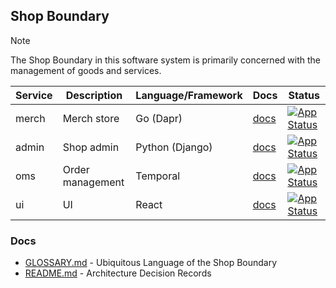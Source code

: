 ## Shop Boundary

> [!NOTE]
> The Shop Boundary in this software system is primarily concerned with the management of goods and services.

| Service | Description      | Language/Framework | Docs                      | Status                                                                                                                                              |
|---------|------------------|--------------------|---------------------------|-----------------------------------------------------------------------------------------------------------------------------------------------------|
| merch   | Merch store      | Go (Dapr)          | [docs](./merch/README.md) | [![App Status](https://argo.shortlink.best/api/badge?name=shortlink-merch&revision=true)](https://argo.shortlink.best/applications/shortlink-merch) |                                                                   
| admin   | Shop admin       | Python (Django)    | [docs](./admin/README.md) | [![App Status](https://argo.shortlink.best/api/badge?name=shortlink-admin&revision=true)](https://argo.shortlink.best/applications/shortlink-admin) |
| oms     | Order management | Temporal           | [docs](./oms/README.md)   | [![App Status](https://argo.shortlink.best/api/badge?name=shortlink-oms&revision=true)](https://argo.shortlink.best/applications/shortlink-oms)     |
| ui      | UI               | React              | [docs](./ui/README.md)    | [![App Status](https://argo.shortlink.best/api/badge?name=shop-ui&revision=true)](https://argo.shortlink.best/applications/shop-ui)                 |

### Docs

- [GLOSSARY.md](./GLOSSARY.md) - Ubiquitous Language of the Shop Boundary
- [README.md](./docs/ADR/README.md) - Architecture Decision Records
